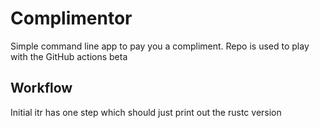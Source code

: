 # Complimentor
Simple command line app to pay you a compliment. Repo is used to play with the GitHub actions beta

## Workflow
Initial itr has one step which should just print out the rustc version
